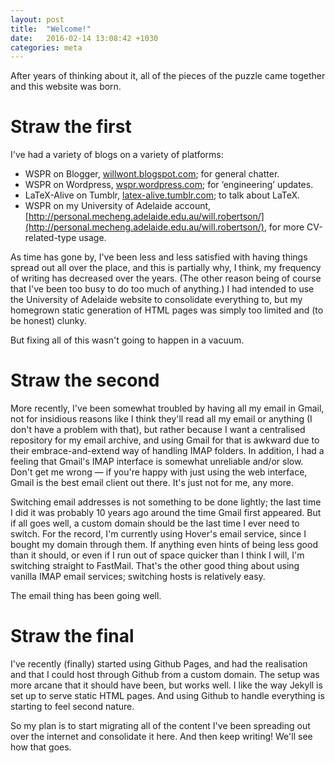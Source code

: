 ```yaml
---
layout: post
title:  "Welcome!"
date:   2016-02-14 13:08:42 +1030
categories: meta
---
```


After years of thinking about it, all of the pieces of the puzzle came together and this website was born.

# Straw the first

I've had a variety of blogs on a variety of platforms:

* WSPR on Blogger, [willwont.blogspot.com](http://willwont.blogspot.com); for general chatter.
* WSPR on Wordpress, [wspr.wordpress.com](http://wspr.wordpress.com); for ‘engineering’ updates.
* LaTeX-Alive on Tumblr, [latex-alive.tumblr.com](http://latex-alive.tumblr.com); to talk about LaTeX.
* WSPR on my University of Adelaide account,
  [http://personal.mecheng.adelaide.edu.au/will.robertson/](http://personal.mecheng.adelaide.edu.au/will.robertson/),
  for more CV-related-type usage.

As time has gone by, I've been less and less satisfied with having things spread out all over the place,
and this is partially why, I think, my frequency of writing has decreased over the years.
(The other reason being of course that I've been too busy to do too much of anything.)
I had intended to use the University of Adelaide website to consolidate everything to, but
my homegrown static generation of HTML pages was simply too limited and (to be honest) clunky.

But fixing all of this wasn't going to happen in a vacuum.

# Straw the second

More recently, I've been somewhat troubled by having all my email in Gmail, not for insidious reasons
like I think they'll read all my email or anything (I don't have a problem with that), but rather
because I want a centralised repository for my email archive, and using Gmail for that
is awkward due to their embrace-and-extend way of handling IMAP folders.
In addition, I had a feeling that Gmail's IMAP interface is somewhat unreliable and/or slow.
Don't get me wrong — if you're happy with just using the web interface, Gmail is the best email client out there.
It's just not for me, any more.

Switching email addresses is not something to be done lightly; the last time I did it was probably
10 years ago around the time Gmail first appeared. But if all goes well, a custom domain
should be the last time I ever need to switch. For the record, I'm currently using Hover's email
service, since I bought my domain through them. If anything even hints of being less good than it should,
or even if I run out of space quicker than I think I will, I'm switching straight to FastMail.
That's the other good thing about using vanilla IMAP email services; switching hosts is relatively easy.

The email thing has been going well.

# Straw the final

I've recently (finally) started using Github Pages, and had the realisation and that I could
host through Github from a custom domain. The setup was more arcane that it should have been, but
works well. I like the way Jekyll is set up to serve static HTML pages.
And using Github to handle everything is starting to feel second nature.

So my plan is to start migrating all of the content I've been spreading out over the internet
and consolidate it here. And then keep writing! We'll see how that goes.
